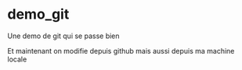 # demo_git
Une demo de git qui se passe bien



Et maintenant on modifie depuis github
mais aussi depuis ma machine locale